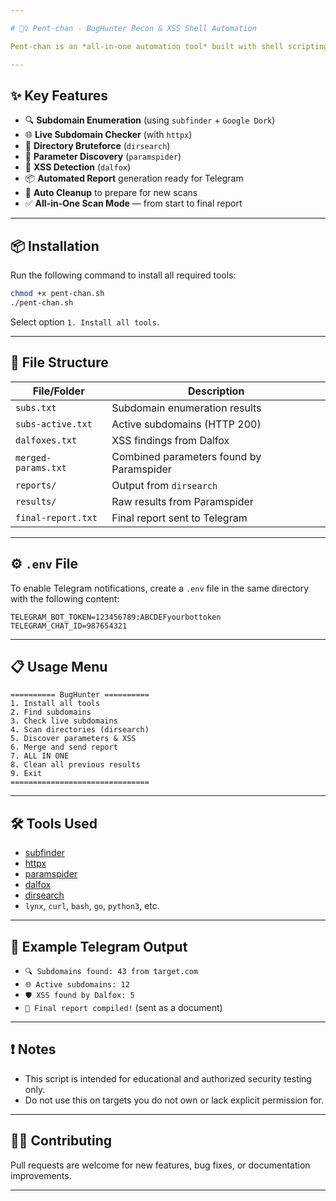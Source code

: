 ```yaml
---

# 🕵️‍♀️ Pent-chan - BugHunter Recon & XSS Shell Automation

Pent-chan is an *all-in-one automation tool* built with shell scripting to perform recon, parameter discovery, and XSS detection automatically. It includes Telegram notification support and `.env` config for easy integration and security.

---
```


## ✨ Key Features

- 🔍 **Subdomain Enumeration** (using `subfinder` + `Google Dork`)
- 🌐 **Live Subdomain Checker** (with `httpx`)
- 📂 **Directory Bruteforce** (`dirsearch`)
- 🔢 **Parameter Discovery** (`paramspider`)
- 🧪 **XSS Detection** (`dalfox`)
- 📦 **Automated Report** generation ready for Telegram
- 🧹 **Auto Cleanup** to prepare for new scans
- ✅ **All-in-One Scan Mode** — from start to final report

---

## 📦 Installation

Run the following command to install all required tools:

```bash
chmod +x pent-chan.sh
./pent-chan.sh
```

Select option `1. Install all tools`.

---

## 📁 File Structure

| File/Folder         | Description                              |
| ------------------- | ---------------------------------------- |
| `subs.txt`          | Subdomain enumeration results            |
| `subs-active.txt`   | Active subdomains (HTTP 200)             |
| `dalfoxes.txt`      | XSS findings from Dalfox                 |
| `merged-params.txt` | Combined parameters found by Paramspider |
| `reports/`          | Output from `dirsearch`                  |
| `results/`          | Raw results from Paramspider             |
| `final-report.txt`  | Final report sent to Telegram            |

---

## ⚙️ `.env` File

To enable Telegram notifications, create a `.env` file in the same directory with the following content:

```env
TELEGRAM_BOT_TOKEN=123456789:ABCDEFyourbottoken
TELEGRAM_CHAT_ID=987654321
```

---

## 📋 Usage Menu

```text
========== BugHunter ==========
1. Install all tools
2. Find subdomains
3. Check live subdomains
4. Scan directories (dirsearch)
5. Discover parameters & XSS
6. Merge and send report
7. ALL IN ONE
8. Clean all previous results
9. Exit
===============================
```

---

## 🛠 Tools Used

* [subfinder](https://github.com/projectdiscovery/subfinder)
* [httpx](https://github.com/projectdiscovery/httpx)
* [paramspider](https://github.com/devanshbatham/ParamSpider)
* [dalfox](https://github.com/hahwul/dalfox)
* [dirsearch](https://github.com/maurosoria/dirsearch)
* `lynx`, `curl`, `bash`, `go`, `python3`, etc.

---

## 🧪 Example Telegram Output

* `🔍 Subdomains found: 43 from target.com`
* `🌐 Active subdomains: 12`
* `🛡️ XSS found by Dalfox: 5`
* `📄 Final report compiled!` (sent as a document)

---

## ❗ Notes

* This script is intended for educational and authorized security testing only.
* Do not use this on targets you do not own or lack explicit permission for.

---

## 👨‍💻 Contributing

Pull requests are welcome for new features, bug fixes, or documentation improvements.

---
